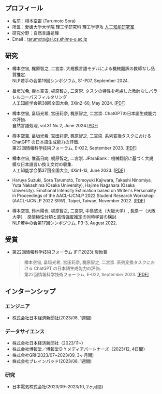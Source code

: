 ## プロフィール
- 名前：樽本空宙 (Tarumoto Sora)
- 所属：愛媛大学大学院 理工学研究科 理工学専攻 [人工知能研究室](https://sites.google.com/view/ehime-nlp/)
- 研究分野：自然言語処理
- Email：tarumoto@ai.cs.ehime-u.ac.jp

## 研究
- 樽本空宙, 梶原智之, 二宮崇. 大規模言語モデルによる機械翻訳の教師なし品質推定.<br>
NLP若手の会第19回シンポジウム, S1-P07, September 2024.

- 畠垣光希, 樽本空宙, 梶原智之, 二宮崇. タスクの特性を考慮した教師なしパラレルコーパスフィルタリング<br>
人工知能学会第38回全国大会, 3Xin2-60, May 2024. [[PDF]](https://www.jstage.jst.go.jp/article/pjsai/JSAI2024/0/JSAI2024_3Xin260/_article/-char/ja)

- 樽本空宙, 畠垣光希, 宮田莉奈, 梶原智之, 二宮崇. ChatGPTの日本語生成能力の評価.<br>
自然言語処理, vol.31 No.2, June 2024.[[PDF]](https://www.jstage.jst.go.jp/article/jnlp/31/2/31_349/_article/-char/ja)

- 樽本空宙, 畠垣光希, 宮田莉奈, 梶原智之, 二宮崇. 系列変換タスクにおける ChatGPT の日本語生成能力の評価.<br>
第22回情報科学技術フォーラム, E-022, September 2023. [[PDF]](https://moguranosenshi.sakura.ne.jp/publications/fit2023-tarumoto.pdf)

- 樽本空宙, 惟高日向, 梶原智之, 二宮崇. JParaBank：機械翻訳に基づく大規模な日本語言い換え文対の収集.<br>
人工知能学会第37回全国大会, 4Xin1-13, June 2023. [[PDF]](https://www.jstage.jst.go.jp/article/pjsai/JSAI2023/0/JSAI2023_4Xin113/_article/-char/ja/)

- Haruya Suzuki, Sora Tarumoto, Tomoyuki Kajiwara, Takashi Ninomiya, Yuta Nakashima (Osaka University), Hajime Nagahara (Osaka University). Emotional Intensity Estimation based on Writer's Personality<br>
In Proceedings of the AACL-IJCNLP 2022 Student Research Workshop (AACL-IJCNLP 2022 SRW), Taipei, Taiwan, November 2022. [[PDF]](https://aclanthology.org/2022.aacl-srw.1/)

- 樽本空宙, 鈴木陽也, 梶原智之, 二宮崇, 中島悠太（大阪大学）, 長原一（大阪大学）. 感情極性分類と感情強度推定の同時学習の検討.<br> 
NLP若手の会第17回シンポジウム, P3-3, August 2022.

## 受賞
- 第22回情報科学技術フォーラム (FIT2023) 奨励賞
  >樽本空宙, 畠垣光希, 宮田莉奈, 梶原智之, 二宮崇. 系列変換タスクにおける ChatGPT の日本語生成能力の評価.<br>
  >第22回情報科学技術フォーラム, E-022, September 2023. [[PDF]](https://moguranosenshi.sakura.ne.jp/publications/fit2023-tarumoto.pdf)

## インターンシップ
### エンジニア
- 株式会社日本経済新聞社(2023/08, 1週間)

### データサイエンス
- 株式会社日本経済新聞社（2023/11~）
- 株式会社博報堂／博報堂ＤＹメディアパートナーズ（2023/12, 4日間）
- 株式会社GRI(2023/07~2023/09, 3ヶ月間)
- 株式会社ブレインパッド(2023/08, 1週間)

### 研究
- 日本電気株式会社(2023/09~2023/10, 2ヶ月間)

<!--
## 資格・スキル
- 基本情報技術者試験
- 実用英語技能検定2級
- SIGNATE Expert

**TaruSora/TaruSora** is a ✨ _special_ ✨ repository because its `README.md` (this file) appears on your GitHub profile.

Here are some ideas to get you started:

- 🔭 I’m currently working on ...
- 🌱 I’m currently learning ...
- 👯 I’m looking to collaborate on ...
- 🤔 I’m looking for help with ...
- 💬 Ask me about ...
- 📫 How to reach me: ...
- 😄 Pronouns: ...
- ⚡ Fun fact: ...
-->
